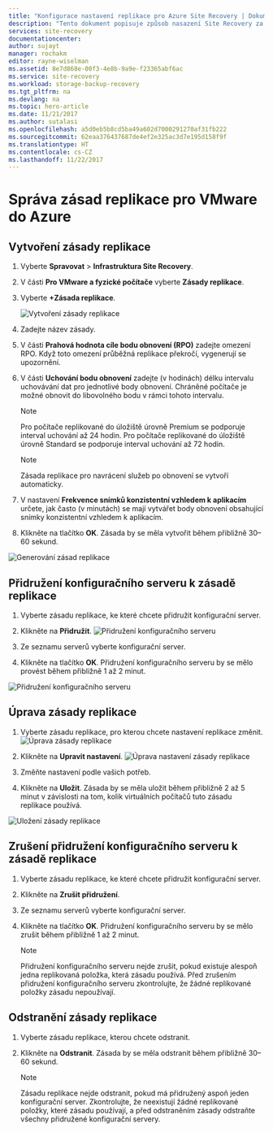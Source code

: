 ```yaml
---
title: "Konfigurace nastavení replikace pro Azure Site Recovery | Dokumentace Microsoftu"
description: "Tento dokument popisuje způsob nasazení Site Recovery za účelem orchestrace replikace, převzetí služeb při selhání a obnovení virtuálních počítačů Hyper-V v cloudech VMM do Azure."
services: site-recovery
documentationcenter: 
author: sujayt
manager: rochakm
editor: rayne-wiselman
ms.assetid: 8e7d868e-00f3-4e8b-9a9e-f23365abf6ac
ms.service: site-recovery
ms.workload: storage-backup-recovery
ms.tgt_pltfrm: na
ms.devlang: na
ms.topic: hero-article
ms.date: 11/21/2017
ms.author: sutalasi
ms.openlocfilehash: a5d0eb5b8cd5ba49a602d7000291270af31fb222
ms.sourcegitcommit: 62eaa376437687de4ef2e325ac3d7e195d158f9f
ms.translationtype: HT
ms.contentlocale: cs-CZ
ms.lasthandoff: 11/22/2017
---
```

# <a name="manage-replication-policy-for-vmware-to-azure"></a>Správa zásad replikace pro VMware do Azure


## <a name="create-a-replication-policy"></a>Vytvoření zásady replikace

1. Vyberte **Spravovat** > **Infrastruktura Site Recovery**.
2. V části **Pro VMware a fyzické počítače** vyberte **Zásady replikace**.
3. Vyberte **+Zásada replikace**.

    ![Vytvoření zásady replikace](./media/site-recovery-setup-replication-settings-vmware/createpolicy.png)

4. Zadejte název zásady.

5. V části **Prahová hodnota cíle bodu obnovení (RPO)** zadejte omezení RPO. Když toto omezení průběžná replikace překročí, vygenerují se upozornění.
6. V části **Uchování bodu obnovení** zadejte (v hodinách) délku intervalu uchovávání dat pro jednotlivé body obnovení. Chráněné počítače je možné obnovit do libovolného bodu v rámci tohoto intervalu.

    > [!NOTE]
    > Pro počítače replikované do úložiště úrovně Premium se podporuje interval uchování až 24 hodin. Pro počítače replikované do úložiště úrovně Standard se podporuje interval uchování až 72 hodin.

    > [!NOTE]
    > Zásada replikace pro navrácení služeb po obnovení se vytvoří automaticky.

7. V nastavení **Frekvence snímků konzistentní vzhledem k aplikacím** určete, jak často (v minutách) se mají vytvářet body obnovení obsahující snímky konzistentní vzhledem k aplikacím.

8. Klikněte na tlačítko **OK**. Zásada by se měla vytvořit během přibližně 30–60 sekund.

![Generování zásad replikace](./media/site-recovery-setup-replication-settings-vmware/Creating-Policy.png)

## <a name="associate-a-configuration-server-with-a-replication-policy"></a>Přidružení konfiguračního serveru k zásadě replikace
1. Vyberte zásadu replikace, ke které chcete přidružit konfigurační server.
2. Klikněte na **Přidružit**.
![Přidružení konfiguračního serveru](./media/site-recovery-setup-replication-settings-vmware/Associate-CS-1.PNG)

3. Ze seznamu serverů vyberte konfigurační server.
4. Klikněte na tlačítko **OK**. Přidružení konfiguračního serveru by se mělo provést během přibližně 1 až 2 minut.

![Přidružení konfiguračního serveru](./media/site-recovery-setup-replication-settings-vmware/Associate-CS-2.png)

## <a name="edit-a-replication-policy"></a>Úprava zásady replikace
1. Vyberte zásadu replikace, pro kterou chcete nastavení replikace změnit.
![Úprava zásady replikace](./media/site-recovery-setup-replication-settings-vmware/Select-Policy.png)

2. Klikněte na **Upravit nastavení**.
![Úprava nastavení zásady replikace](./media/site-recovery-setup-replication-settings-vmware/Edit-Policy.png)

3. Změňte nastavení podle vašich potřeb.
4. Klikněte na **Uložit**. Zásada by se měla uložit během přibližně 2 až 5 minut v závislosti na tom, kolik virtuálních počítačů tuto zásadu replikace používá.

![Uložení zásady replikace](./media/site-recovery-setup-replication-settings-vmware/Save-Policy.png)

## <a name="dissociate-a-configuration-server-from-a-replication-policy"></a>Zrušení přidružení konfiguračního serveru k zásadě replikace
1. Vyberte zásadu replikace, ke které chcete přidružit konfigurační server.
2. Klikněte na **Zrušit přidružení**.
3. Ze seznamu serverů vyberte konfigurační server.
4. Klikněte na tlačítko **OK**. Přidružení konfiguračního serveru by se mělo zrušit během přibližně 1 až 2 minut.

    > [!NOTE]
    > Přidružení konfiguračního serveru nejde zrušit, pokud existuje alespoň jedna replikovaná položka, která zásadu používá. Před zrušením přidružení konfiguračního serveru zkontrolujte, že žádné replikované položky zásadu nepoužívají.

## <a name="delete-a-replication-policy"></a>Odstranění zásady replikace

1. Vyberte zásadu replikace, kterou chcete odstranit.
2. Klikněte na **Odstranit**. Zásada by se měla odstranit během přibližně 30–60 sekund.

    > [!NOTE]
    > Zásadu replikace nejde odstranit, pokud má přidružený aspoň jeden konfigurační server. Zkontrolujte, že neexistují žádné replikované položky, které zásadu používají, a před odstraněním zásady odstraňte všechny přidružené konfigurační servery.
